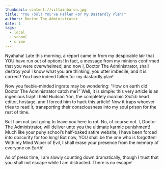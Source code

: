 ```yaml
---
thumbnail: content://villainbaron.jpg
title: "You Fool! You've Fallen For My Dastardly Plan!"
authors: Doctor The Administrator
date: 1
tags:
  - local
  - school
  - crime
---
```


Nyahaha! Late this morning, a report came in from my despicable lair that YOU have run out of options! In fact, a message from my minions confirmed that you were overwhelmed, and now I, Doctor The Administrator, shall destroy you! I know what you are thinking, you utter imbecile, and it is correct! You have indeed fallen for my dastardly plan!

Now you feeble-minded ingrate may be wondering: “How on earth did Doctor The Administrator catch me?” Well, it is simple: this very article is an ingenious trap! I held Hudson Yon, the completely moronic *Snitch* head editor, hostage, and I forced him to hack this article! Now it traps whoever tries to read it, transporting their consciousness into my soul prison for the rest of time. 

But I am not just going to leave you here to rot. No, of course not. I, Doctor The Administrator, will deliver unto you the ultimate karmic punishment! Much like your puny school’s half-baked satire website, I have been forced into obscurity for too long! But now, YOU shall be the one who is forgotten! With my Mind Wiper of Evil, I shall erase your presence from the memory of everyone on Earth!

As of press time, I am slowly counting down dramatically, though I trust that you shall not escape while I am distracted. There is no escape!
